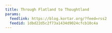 ```yaml
---
title: Through Flatland to Thoughtland
params:
  feedlink: https://blog.kortar.org/?feed=rss2
  feedid: 1dbd22d5c2f73a1434d9024cfcb10c4a
---
```

